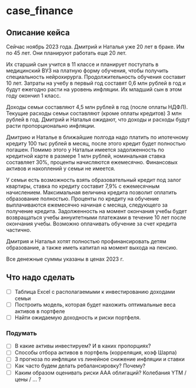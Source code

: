 # case_finance
## Описание кейса
Сейчас ноябрь 2023 года. Дмитрий и Наталья уже 20 лет в браке. Им по 45 лет. Они планируют работать еще 20 лет.

Их старший сын учится в 11 классе и планирует поступать в медицинский ВУЗ на платную форму обучения, чтобы получить специальность нейрохирурга. Продолжительность обучения составит 10 лет. Затраты на учебу в первый год составят 0,6 млн рублей в год и будут ежегодно расти на уровень инфляции. Их младший сын в этом году окончил 1 класс.

Доходы семьи составляют 4,5 млн рублей в год (после оплаты НДФЛ). Текущие расходы семьи составляют (кроме оплаты кредитов) 3 млн рублей в год. Дмитрий и Наталья ожидают, что доходы и расходы будут расти пропорционально инфляции.

Дмитрию и Наталье в ближайшие полгода надо платить по ипотечному кредиту 100 тыс рублей в месяц, после этого кредит будет полностью погашен. Помимо этого у Натальи имеется задолженность по кредитной карте в размере 1 млн рублей, номинальная ставка составляет 30%, проценты начисляются ежемесячно. Финансовых активов и накоплений у семьи не имеется.

У семьи есть возможность взять образовательный кредит под залог квартиры, ставка по кредиту составит 7,9% с ежемесячным начислением. Максимальная величина кредита позволит оплатить образование полностью. Проценты по кредиту на обучение выплачиваются ежемесячно начиная с месяца, следующего за получение кредита. Задолженность на момент окончания учебы будет возвращаться учебы аннуитетными платежами в течение 10 лет после окончания учебы. Возможно оплачивать обучение за счет кредита частично.

Дмитрия и Наталья хотят полностью профинансировать детям образование, а также иметь капитал на момент выхода на пенсию.

Все денежные суммы указаны в ценах 2023 г.

## Что надо сделать
- [ ] Таблица Excel с располагаемыми к инвестированию доходами семьи
- [ ] Построить модель, которая будет нахожить оптимальные веса активов в портфеле
- [ ] Найти ожидаемую доходность и риски портфеля. 

### Подумать
- [ ] В какие активы инвестируем? И в каких пропорциях?
- [ ] Способы отбора активов в портфель (корреляция, коэф Шарпа)
- [ ] 3 прогноза по инфляции vs линейное снижение инфляции и ставки
- [ ] Как часто будем делать ребалансировку? Почему?
- [ ] Каким образом оценивать риски AAA облигаций? Колебания YTM / цены / ... ?
